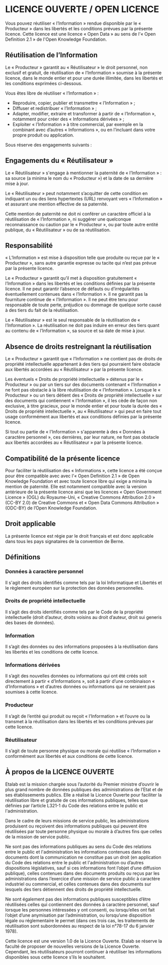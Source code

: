 # LICENCE OUVERTE / OPEN LICENCE


Vous pouvez réutiliser « l’Information » rendue disponible par le « Producteur » dans les libertés et les conditions prévues par la présente licence. Cette licence est une licence « Open Data » au sens de l'« Open Definition 2.1 » de l'Open Knowledge Foundation.


## Réutilisation de l’Information

Le « Producteur » garantit au « Réutilisateur » le droit personnel, non exclusif et gratuit, de réutilisation de « l’Information » soumise à la présente licence, dans le monde entier et pour une durée illimitée, dans les libertés et les conditions exprimées ci-dessous.


Vous êtes libre de réutiliser « l’Information » :

- Reproduire, copier, publier et transmettre « l’Information » ;
- Diffuser et redistribuer « l’Information » ;
- Adapter, modifier, extraire et transformer à partir de « l’Information », notamment pour créer des « Informations dérivées » ;
- Exploiter « l’Information » à titre commercial, par exemple en la combinant avec d’autres « Informations », ou en l’incluant dans votre propre produit ou application.

Sous réserve des engagements suivants :

## Engagements du « Réutilisateur »

Le « Réutilisateur » s'engage à mentionner la paternité de « l’Information » : sa source (a minima le nom du « Producteur ») et la date de sa dernière mise à jour.

Le « Réutilisateur » peut notamment s’acquitter de cette condition en indiquant un ou des liens hypertextes (URL) renvoyant vers « l’Information » et assurant une mention effective de sa paternité.

Cette mention de paternité ne doit ni conférer un caractère officiel à la réutilisation de « l’Information », ni suggérer une quelconque reconnaissance ou caution par le « Producteur », ou par toute autre entité publique, du « Réutilisateur » ou de sa réutilisation.


## Responsabilité

« L’Information » est mise à disposition telle que produite ou reçue par le « Producteur », sans autre garantie expresse ou tacite qui n’est pas prévue par la présente licence.

Le « Producteur » garantit qu’il met à disposition gratuitement « l’Information » dans les libertés et les conditions définies par la présente licence. Il ne peut garantir l’absence de défauts ou d’irrégularités éventuellement contenues dans « l’Information ». Il ne garantit pas la fourniture continue de « l’Information ». Il ne peut être tenu pour responsable de toute perte, préjudice ou dommage de quelque sorte causé à des tiers du fait de la réutilisation.

Le « Réutilisateur » est le seul responsable de la réutilisation de « l’Information ». La réutilisation ne doit pas induire en erreur des tiers quant au contenu de « l’Information », sa source et sa date de mise à jour.


## Absence de droits restreignant la réutilisation

Le « Producteur » garantit que « l’Information » ne contient pas de droits de propriété intellectuelle appartenant à des tiers qui pourraient faire obstacle aux libertés accordées au « Réutilisateur » par la présente licence.

Les éventuels « Droits de propriété intellectuelle » détenus par le « Producteur » ou par un tiers sur des documents contenant « l’Information » ne font pas obstacle à la libre réutilisation de « l’Information ». Lorsque le « Producteur » ou un tiers détient des « Droits de propriété intellectuelle » sur des documents qui contiennent « l’Information », il les cède de façon non exclusive, à titre gracieux, pour le monde entier et pour toute la durée des « Droits de propriété intellectuelle », au « Réutilisateur » qui peut en faire tout usage conformément aux libertés et aux conditions définies par la présente licence.

Si tout ou partie de « l'Information » s'apparente à des « Données à caractère personnel », ces dernières, par leur nature, ne font pas obstacle aux libertés accordées au « Réutilisateur » par la présente licence.

## Compatibilité de la présente licence

Pour faciliter la réutilisation des « Informations », cette licence a été conçue pour être compatible avec avec l'« Open Definition 2.1 » de Open Knowledge Foundation et avec toute licence libre qui exige a minima la mention de paternité. Elle est notamment compatible avec la version antérieure de la présente licence ainsi que les licences « Open Government Licence » (OGL) du Royaume-Uni, « Creative Commons Attribution 2.0 » (CC-BY 2.0) de Creative Commons et « Open Data Commons Attribution » (ODC-BY) de l’Open Knowledge Foundation.


## Droit applicable

La présente licence est régie par le droit français et est donc applicable dans tous les pays signataires de la convention de Berne.

## Définitions

### Données à caractère personnel

Il s'agit des droits identifiés comme tels par la loi Informatique et Libertés et le règlement européen sur la protection des données personnelles.

### Droits de propriété intellectuelle

Il s’agit des droits identifiés comme tels par le Code de la propriété intellectuelle (droit d’auteur, droits voisins au droit d’auteur, droit sui generis des bases de données).

### Information

Il s’agit des données ou des informations proposées à la réutilisation dans les libertés et les conditions de cette licence.

### Informations dérivées

Il s’agit des nouvelles données ou informations qui ont été créés soit directement à partir « d’Informations », soit à partir d’une combinaison « d’Informations » et d’autres données ou informations qui ne seraient pas soumises à cette licence.

### Producteur

Il s’agit de l’entité qui produit ou reçoit « l’Information » et l’ouvre ou la transmet à la réutilisation dans les libertés et les conditions prévues par cette licence.

### Réutilisateur

Il s’agit de toute personne physique ou morale qui réutilise « l’Information » conformément aux libertés et aux conditions de cette licence.


## À propos de la LICENCE OUVERTE

Etalab est la mission chargée sous l’autorité du Premier ministre d’ouvrir le plus grand nombre de données publiques des administrations de l’Etat et de ses établissements publics. Elle a réalisé la Licence Ouverte pour faciliter la réutilisation libre et gratuite de ces informations publiques, telles que définies par l’article L321-1 du Code des relations entre le public et l'administration.

Dans le cadre de leurs missions de service public, les administrations produisent ou reçoivent des informations publiques qui peuvent être réutilisées par toute personne physique ou morale à d’autres fins que celles de la mission de service public.

Ne sont pas des informations publiques au sens du Code des relations entre le public et l'administration les informations contenues dans des documents dont la communication ne constitue pas un droit (en application du Code des relations entre le public et l'administration ou d’autres dispositions législatives, sauf si ces informations font l’objet d’une diffusion publique), celles contenues dans des documents produits ou reçus par les administrations dans l’exercice d’une mission de service public à caractère industriel ou commercial, et celles contenues dans des documents sur lesquels des tiers détiennent des droits de propriété intellectuelle.

Ne sont également pas des informations publiques susceptibles d’être réutilisées celles qui contiennent des données à caractère personnel, sauf lorsque les personnes intéressées y ont consenti, ou lorsqu’elles ont fait l’objet d’une anymisation par l’administration, ou lorsqu’une disposition légale ou réglementaire le permet (dans ces trois cas, les traitements de réutilisation sont subordonnées au respect de la loi n°78-17 du 6 janvier 1978).

Cette licence est une version 1.0 de la Licence Ouverte. Etalab se réserve la faculté de proposer de nouvelles versions de la Licence Ouverte. Cependant, les réutilisateurs pourront continuer à réutiliser les informations disponibles sous cette licence s’ils le souhaitent.
